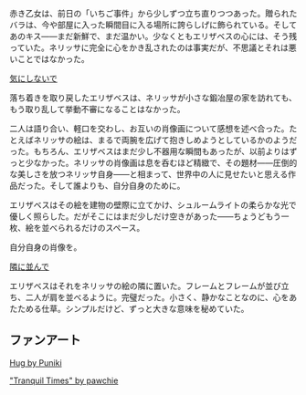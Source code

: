 <!-- title: コマ送りのように -->
<!-- relationship: Romantic -->

赤き乙女は、前日の「いちご事件」から少しずつ立ち直りつつあった。贈られたバラは、今や部屋に入った瞬間目に入る場所に誇らしげに飾られている。そしてあのキス――まだ新鮮で、まだ温かい。少なくともエリザベスの心には、そう残っていた。ネリッサに完全に心をかき乱されたのは事実だが、不思議とそれは悪いことではなかった。

[気にしないで](#embed:https://www.youtube.com/live/vbppXmxXo7o?si=BhRV3I1VTtdSK57Y&t=22337)

落ち着きを取り戻したエリザベスは、ネリッサが小さな鍛冶屋の家を訪れても、もう取り乱して挙動不審になることはなかった。

二人は語り合い、軽口を交わし、お互いの肖像画について感想を述べ合った。たとえばネリッサの絵は、まるで両腕を広げて抱きしめようとしているかのようだった。もちろん、エリザベスはまだ少し不器用な瞬間もあったが、以前よりはずっと少なかった。ネリッサの肖像画は息を呑むほど精緻で、その題材――圧倒的な美しさを放つネリッサ自身――と相まって、世界中の人に見せたいと思える作品だった。そして誰よりも、自分自身のために。

エリザベスはその絵を建物の壁際に立てかけ、シュルームライトの柔らかな光で優しく照らした。だがそこにはまだ少しだけ空きがあった――ちょうどもう一枚、絵を並べられるだけのスペース。

自分自身の肖像を。

[隣に並んで](#embed:https://www.youtube.com/live/vbppXmxXo7o?si=Q3_FM3XOHKxc6MBo&t=22779)

エリザベスはそれをネリッサの絵の隣に置いた。フレームとフレームが並び立ち、二人が肩を並べるように。完璧だった。小さく、静かなことなのに、心をあたためる仕草。シンプルだけど、ずっと大きな意味を秘めていた。

## ファンアート

[Hug by Puniki](https://x.com/Puniki_XIV/status/1926153741314478419)

["Tranquil Times" by pawchie](https://x.com/paw_chie/status/1925982006686503291)
